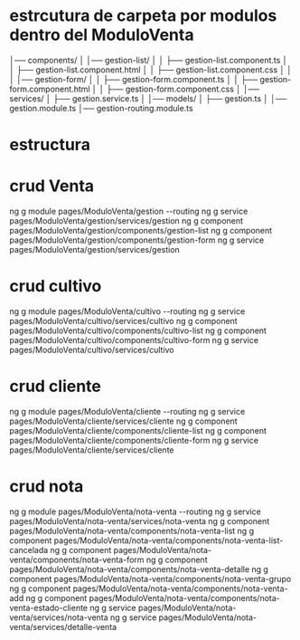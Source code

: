 # estrcutura de carpeta por modulos dentro del ModuloVenta
│── components/
│   │── gestion-list/
│   │   ├── gestion-list.component.ts
│   │   ├── gestion-list.component.html
│   │   ├── gestion-list.component.css
│   │
│   │── gestion-form/
│   │   ├── gestion-form.component.ts
│   │   ├── gestion-form.component.html
│   │   ├── gestion-form.component.css
│
│── services/
│   ├── gestion.service.ts
│
│── models/
│   ├── gestion.ts
│
│── gestion.module.ts
│── gestion-routing.module.ts
# estructura 


# crud Venta
ng g module pages/ModuloVenta/gestion --routing
ng g service pages/ModuloVenta/gestion/services/gestion
ng g component pages/ModuloVenta/gestion/components/gestion-list
ng g component pages/ModuloVenta/gestion/components/gestion-form
ng g service pages/ModuloVenta/gestion/services/gestion

# crud cultivo
ng g module pages/ModuloVenta/cultivo --routing
ng g service pages/ModuloVenta/cultivo/services/cultivo
ng g component pages/ModuloVenta/cultivo/components/cultivo-list
ng g component pages/ModuloVenta/cultivo/components/cultivo-form
ng g service pages/ModuloVenta/cultivo/services/cultivo

# crud cliente
ng g module pages/ModuloVenta/cliente --routing
ng g service pages/ModuloVenta/cliente/services/cliente
ng g component pages/ModuloVenta/cliente/components/cliente-list
ng g component pages/ModuloVenta/cliente/components/cliente-form
ng g service pages/ModuloVenta/cliente/services/cliente

# crud nota
ng g module pages/ModuloVenta/nota-venta --routing
ng g service pages/ModuloVenta/nota-venta/services/nota-venta
ng g component pages/ModuloVenta/nota-venta/components/nota-venta-list
ng g component pages/ModuloVenta/nota-venta/components/nota-venta-list-cancelada
ng g component pages/ModuloVenta/nota-venta/components/nota-venta-form
ng g component pages/ModuloVenta/nota-venta/components/nota-venta-detalle
ng g component pages/ModuloVenta/nota-venta/components/nota-venta-grupo
ng g component pages/ModuloVenta/nota-venta/components/nota-venta-add
ng g component pages/ModuloVenta/nota-venta/components/nota-venta-estado-cliente
ng g service pages/ModuloVenta/nota-venta/services/nota-venta
ng g service pages/ModuloVenta/nota-venta/services/detalle-venta

